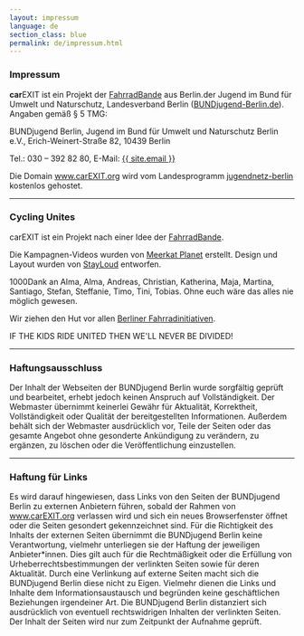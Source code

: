 ```yaml
---
layout: impressum
language: de
section_class: blue
permalink: de/impressum.html
---
```



### Impressum
**car**EXIT ist ein Projekt der [FahrradBande](http://mitradgelegenheit.org/) aus Berlin.der Jugend im Bund für Umwelt und Naturschutz, Landesverband Berlin ([BUNDjugend-Berlin.de](https://www.bundjugend-berlin.de/)). Angaben gemäß § 5 TMG:

BUNDjugend Berlin, Jugend im Bund für Umwelt und Naturschutz Berlin e.V., Erich-Weinert-Straße 82, 10439 Berlin

Tel.: 030 – 392 82 80, E-Mail: <a href="mailto:{{ site.email }}">{{ site.email }}</a>

Die Domain www.carEXIT.org wird vom Landesprogramm [jugendnetz-berlin](http://www.jugendnetz-berlin.de/) kostenlos gehostet.

***

### Cycling Unites
carEXIT ist ein Projekt nach einer Idee der [FahrradBande](http://mitradgelegenheit.org/).

Die Kampagnen-Videos wurden von [Meerkat Planet](http://www.meerkatplanet.com/) erstellt. Design und Layout wurden von [StayLoud](http://www.stayloud.net/) entworfen.

1000Dank an Alma, Alma, Andreas, Christian, Katherina, Maja, Martina, Santiago, Stefan, Steffanie, Timo, Tini, Tobias. Ohne euch wäre das alles nie möglich gewesen.

Wir ziehen den Hut vor allen [Berliner Fahrradinitiativen](http://www.fahrrad-initiativen.de/).

IF THE KIDS RIDE UNITED THEN WE'LL NEVER BE DIVIDED!

***

### Haftungsausschluss
Der Inhalt der Webseiten der BUNDjugend Berlin wurde sorgfältig geprüft und bearbeitet, erhebt jedoch keinen Anspruch auf Vollständigkeit. Der Webmaster übernimmt keinerlei Gewähr für Aktualität, Korrektheit, Vollständigkeit oder Qualität der bereitgestellten Informationen. Außerdem behält sich der Webmaster ausdrücklich vor, Teile der Seiten oder das gesamte Angebot ohne gesonderte Ankündigung zu verändern, zu ergänzen, zu löschen oder die Veröffentlichung einzustellen.

***

### Haftung für Links
Es wird darauf hingewiesen, dass Links von den Seiten der BUNDjugend Berlin zu externen Anbietern führen, sobald der Rahmen von www.carEXIT.org verlassen wird und sich ein neues Browserfenster öffnet oder die Seiten gesondert gekennzeichnet sind. Für die Richtigkeit des Inhalts der externen Seiten übernimmt die BUNDjugend Berlin keine Verantwortung, vielmehr unterliegen sie der Haftung der jeweiligen Anbieter*innen. Dies gilt auch für die Rechtmäßigkeit oder die Erfüllung von Urheberrechtsbestimmungen der verlinkten Seiten sowie für deren Aktualität. Durch eine Verlinkung auf externe Seiten macht sich die BUNDjugend Berlin diese nicht zu Eigen. Vielmehr dienen die Links und Inhalte dem Informationsaustausch und begründen keine geschäftlichen Beziehungen irgendeiner Art. Die BUNDjugend Berlin distanziert sich ausdrücklich von eventuell rechtswidrigen Inhalten der verlinkten Seiten. Der Inhalt der Seiten wird nur zum Zeitpunkt der Aufnahme geprüft.
